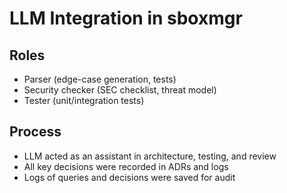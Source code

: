 # LLM Integration in sboxmgr

## Roles
- Parser (edge-case generation, tests)
- Security checker (SEC checklist, threat model)
- Tester (unit/integration tests)

## Process
- LLM acted as an assistant in architecture, testing, and review
- All key decisions were recorded in ADRs and logs
- Logs of queries and decisions were saved for audit
